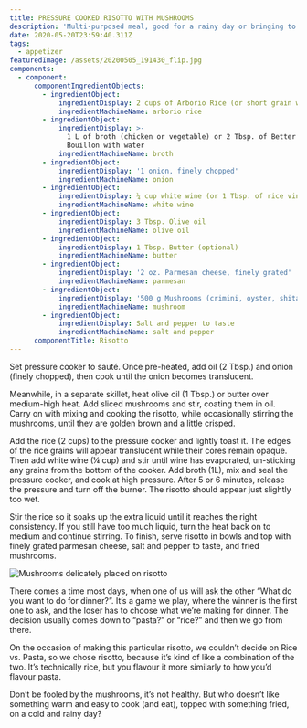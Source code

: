 ```yaml
---
title: PRESSURE COOKED RISOTTO WITH MUSHROOMS
description: 'Multi-purposed meal, good for a rainy day or bringing to a potluck'
date: 2020-05-20T23:59:40.311Z
tags:
  - appetizer
featuredImage: /assets/20200505_191430_flip.jpg
components:
  - component:
      componentIngredientObjects:
        - ingredientObject:
            ingredientDisplay: 2 cups of Arborio Rice (or short grain white pearl rice)
            ingredientMachineName: arborio rice
        - ingredientObject:
            ingredientDisplay: >-
              1 L of broth (chicken or vegetable) or 2 Tbsp. of Better than
              Bouillon with water
            ingredientMachineName: broth
        - ingredientObject:
            ingredientDisplay: '1 onion, finely chopped'
            ingredientMachineName: onion
        - ingredientObject:
            ingredientDisplay: ¼ cup white wine (or 1 Tbsp. of rice vinegar)
            ingredientMachineName: white wine
        - ingredientObject:
            ingredientDisplay: 3 Tbsp. Olive oil
            ingredientMachineName: olive oil
        - ingredientObject:
            ingredientDisplay: 1 Tbsp. Butter (optional)
            ingredientMachineName: butter
        - ingredientObject:
            ingredientDisplay: '2 oz. Parmesan cheese, finely grated'
            ingredientMachineName: parmesan
        - ingredientObject:
            ingredientDisplay: '500 g Mushrooms (crimini, oyster, shitake, or porcini), sliced'
            ingredientMachineName: mushroom
        - ingredientObject:
            ingredientDisplay: Salt and pepper to taste
            ingredientMachineName: salt and pepper
      componentTitle: Risotto
---
```

Set pressure cooker to sauté. Once pre-heated, add oil (2 Tbsp.) and onion (finely chopped), then cook until the onion becomes translucent. 

Meanwhile, in a separate skillet, heat olive oil (1 Tbsp.) or butter over medium-high heat. Add sliced mushrooms and stir, coating them in oil. Carry on with mixing and cooking the risotto, while occasionally stirring the mushrooms, until they are golden brown and a little crisped.

Add the rice (2 cups) to the pressure cooker and lightly toast it. The edges of the rice grains will appear translucent while their cores remain opaque. Then add white wine (¼ cup) and stir until wine has evaporated, un-sticking any grains from the bottom of the cooker. Add broth (1L), mix and seal the pressure cooker, and cook at high pressure. After 5 or 6 minutes, release the pressure and turn off the burner. The risotto should appear just slightly too wet. 

Stir the rice so it soaks up the extra liquid until it reaches the right consistency. If you still have too much liquid, turn the heat back on to medium and continue stirring. To finish, serve risotto in bowls and top with finely grated parmesan cheese, salt and pepper to taste, and fried mushrooms. 

![Mushrooms delicately placed on risotto](/assets/20200505_191430_flip.jpg "Mushrooms delicately placed on risotto")

There comes a time most days, when one of us will ask the other “What do you want to do for dinner?”. It’s a game we play, where the winner is the first one to ask, and the loser has to choose what we’re making for dinner. The decision usually comes down to “pasta?” or “rice?” and then we go from there. 

On the occasion of making this particular risotto, we couldn’t decide on Rice vs. Pasta, so we chose risotto, because it’s kind of like a combination of the two. It’s technically rice, but you flavour it more similarly to how you’d flavour pasta.

Don’t be fooled by the mushrooms, it’s not healthy. But who doesn’t like something warm and easy to cook (and eat), topped with something fried, on a cold and rainy day?
